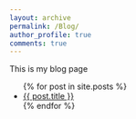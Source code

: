 ```yaml
---
layout: archive
permalink: /Blog/
author_profile: true
comments: true
---
```

 This is my blog page

<ul>
  {% for post in site.posts %}
    <li>
      <a href="{{ post.url }}">{{ post.title }}</a>
    </li>
  {% endfor %}
</ul>
